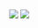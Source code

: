 <img align="center" src="https://github-readme-stats.vercel.app/api?username=BigBoyLeft&show_icons=true&theme=dracula" />
<img align="center" src="https://github-readme-stats.vercel.app/api/top-langs/?username=BigBoyLeft&theme=dracula" />
